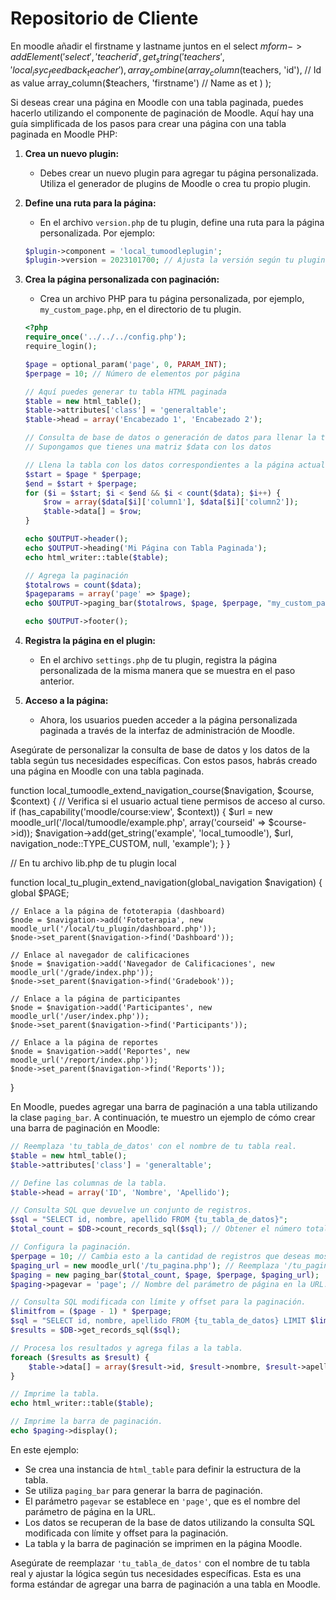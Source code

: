 # Repositorio de Cliente
En moodle añadir el firstname y lastname juntos en el select
$mform->addElement(
            'select',
            'teacherid',
            get_string('teachers', 'local_isyc_feedback_teacher'),
            array_combine(
                array_column($teachers, 'id'), // Id as value
                array_column($teachers, 'firstname') // Name as et
            )
        );



Si deseas crear una página en Moodle con una tabla paginada, puedes hacerlo utilizando el componente de paginación de Moodle. Aquí hay una guía simplificada de los pasos para crear una página con una tabla paginada en Moodle PHP:

1. **Crea un nuevo plugin:**
   - Debes crear un nuevo plugin para agregar tu página personalizada. Utiliza el generador de plugins de Moodle o crea tu propio plugin.

2. **Define una ruta para la página:**
   - En el archivo `version.php` de tu plugin, define una ruta para la página personalizada. Por ejemplo:

   ```php
   $plugin->component = 'local_tumoodleplugin';
   $plugin->version = 2023101700; // Ajusta la versión según tu plugin
   ```

3. **Crea la página personalizada con paginación:**
   - Crea un archivo PHP para tu página personalizada, por ejemplo, `my_custom_page.php`, en el directorio de tu plugin.

   ```php
   <?php
   require_once('../../../config.php');
   require_login();

   $page = optional_param('page', 0, PARAM_INT);
   $perpage = 10; // Número de elementos por página

   // Aquí puedes generar tu tabla HTML paginada
   $table = new html_table();
   $table->attributes['class'] = 'generaltable';
   $table->head = array('Encabezado 1', 'Encabezado 2');
   
   // Consulta de base de datos o generación de datos para llenar la tabla
   // Supongamos que tienes una matriz $data con los datos

   // Llena la tabla con los datos correspondientes a la página actual
   $start = $page * $perpage;
   $end = $start + $perpage;
   for ($i = $start; $i < $end && $i < count($data); $i++) {
       $row = array($data[$i]['column1'], $data[$i]['column2']);
       $table->data[] = $row;
   }

   echo $OUTPUT->header();
   echo $OUTPUT->heading('Mi Página con Tabla Paginada');
   echo html_writer::table($table);

   // Agrega la paginación
   $totalrows = count($data);
   $pageparams = array('page' => $page);
   echo $OUTPUT->paging_bar($totalrows, $page, $perpage, "my_custom_page.php", $pageparams);

   echo $OUTPUT->footer();
   ```

4. **Registra la página en el plugin:**
   - En el archivo `settings.php` de tu plugin, registra la página personalizada de la misma manera que se muestra en el paso anterior.

5. **Acceso a la página:**
   - Ahora, los usuarios pueden acceder a la página personalizada paginada a través de la interfaz de administración de Moodle.

Asegúrate de personalizar la consulta de base de datos y los datos de la tabla según tus necesidades específicas. Con estos pasos, habrás creado una página en Moodle con una tabla paginada.






function local_tumoodle_extend_navigation_course($navigation, $course, $context) {
    // Verifica si el usuario actual tiene permisos de acceso al curso.
    if (has_capability('moodle/course:view', $context)) {
        $url = new moodle_url('/local/tumoodle/example.php', array('courseid' => $course->id));
        $navigation->add(get_string('example', 'local_tumoodle'), $url, navigation_node::TYPE_CUSTOM, null, 'example');
    }
}


// En tu archivo lib.php de tu plugin local

function local_tu_plugin_extend_navigation(global_navigation $navigation) {
    global $PAGE;

    // Enlace a la página de fototerapia (dashboard)
    $node = $navigation->add('Fototerapia', new moodle_url('/local/tu_plugin/dashboard.php'));
    $node->set_parent($navigation->find('Dashboard'));

    // Enlace al navegador de calificaciones
    $node = $navigation->add('Navegador de Calificaciones', new moodle_url('/grade/index.php'));
    $node->set_parent($navigation->find('Gradebook'));

    // Enlace a la página de participantes
    $node = $navigation->add('Participantes', new moodle_url('/user/index.php'));
    $node->set_parent($navigation->find('Participants'));

    // Enlace a la página de reportes
    $node = $navigation->add('Reportes', new moodle_url('/report/index.php'));
    $node->set_parent($navigation->find('Reports'));
}



En Moodle, puedes agregar una barra de paginación a una tabla utilizando la clase `paging_bar`. A continuación, te muestro un ejemplo de cómo crear una barra de paginación en Moodle:

```php
// Reemplaza 'tu_tabla_de_datos' con el nombre de tu tabla real.
$table = new html_table();
$table->attributes['class'] = 'generaltable';

// Define las columnas de la tabla.
$table->head = array('ID', 'Nombre', 'Apellido');

// Consulta SQL que devuelve un conjunto de registros.
$sql = "SELECT id, nombre, apellido FROM {tu_tabla_de_datos}";
$total_count = $DB->count_records_sql($sql); // Obtener el número total de registros.

// Configura la paginación.
$perpage = 10; // Cambia esto a la cantidad de registros que deseas mostrar por página.
$paging_url = new moodle_url('/tu_pagina.php'); // Reemplaza '/tu_pagina.php' con la URL de tu página actual.
$paging = new paging_bar($total_count, $page, $perpage, $paging_url);
$paging->pagevar = 'page'; // Nombre del parámetro de página en la URL.

// Consulta SQL modificada con límite y offset para la paginación.
$limitfrom = ($page - 1) * $perpage;
$sql = "SELECT id, nombre, apellido FROM {tu_tabla_de_datos} LIMIT $limitfrom, $perpage";
$results = $DB->get_records_sql($sql);

// Procesa los resultados y agrega filas a la tabla.
foreach ($results as $result) {
    $table->data[] = array($result->id, $result->nombre, $result->apellido);
}

// Imprime la tabla.
echo html_writer::table($table);

// Imprime la barra de paginación.
echo $paging->display();
```

En este ejemplo:

- Se crea una instancia de `html_table` para definir la estructura de la tabla.
- Se utiliza `paging_bar` para generar la barra de paginación.
- El parámetro `pagevar` se establece en `'page'`, que es el nombre del parámetro de página en la URL.
- Los datos se recuperan de la base de datos utilizando la consulta SQL modificada con límite y offset para la paginación.
- La tabla y la barra de paginación se imprimen en la página Moodle.

Asegúrate de reemplazar `'tu_tabla_de_datos'` con el nombre de tu tabla real y ajustar la lógica según tus necesidades específicas. Esta es una forma estándar de agregar una barra de paginación a una tabla en Moodle.
